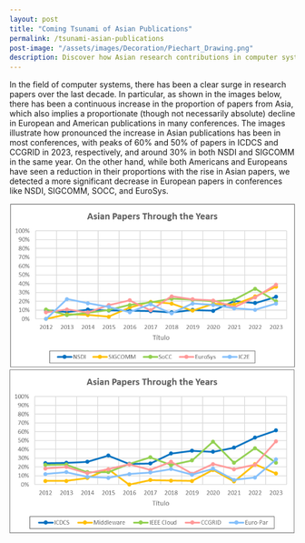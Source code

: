 ```yaml
---
layout: post
title: "Coming Tsunami of Asian Publications"
permalink: /tsunami-asian-publications
post-image: "/assets/images/Decoration/Piechart_Drawing.png"
description: Discover how Asian research contributions in computer systems conferences have surged over the past decade, reshaping global publication trends. Explore the data behind this shift and its impact on European and American research presence.
---
```


In the field of computer systems, there has been a clear surge in research papers over the last decade. In particular, as shown in the images below, there has been a continuous increase in the proportion of papers from Asia, which also implies a proportionate (though not necessarily absolute) decline in European and American publications in many conferences. The images illustrate how pronounced the increase in Asian publications has been in most conferences, with peaks of 60% and 50% of papers in ICDCS and CCGRID in 2023, respectively, and around 30% in both NSDI and SIGCOMM in the same year. On the other hand, while both Americans and Europeans have seen a reduction in their proportions with the rise in Asian papers, we detected a more significant decrease in European papers in conferences like NSDI, SIGCOMM, SOCC, and EuroSys.

<div class="pair_image-container">
    <img src="/assets/images/Asian-tsunami/AsianPapersThroughYears_1.png" alt="Evolution of Asian papers though the years (2012-2023)">
    <img src="/assets/images/Asian-tsunami/AsianPapersThroughYears_2.png" alt="Evolution of Asian papers though the years (2012-2023)">
</div>
